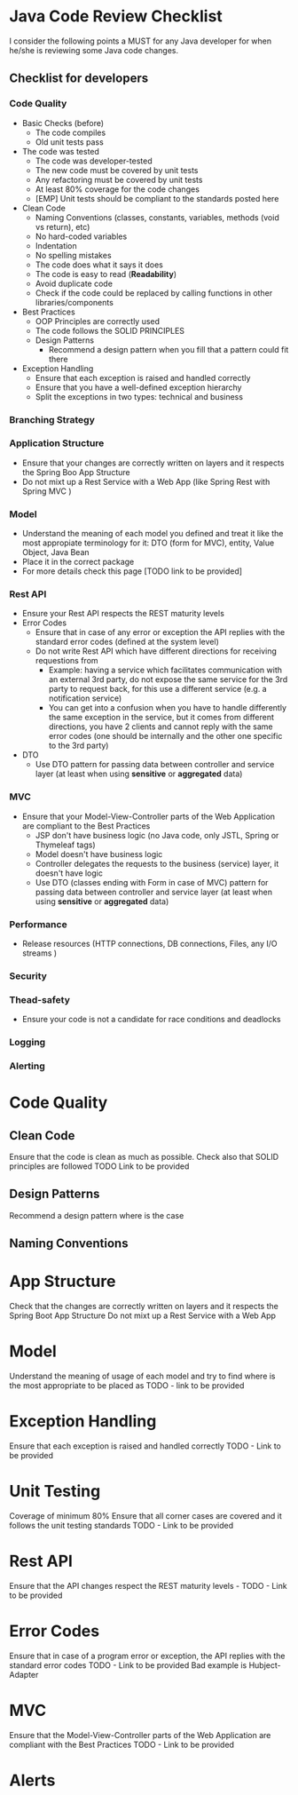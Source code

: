# Java Code Review Checklist
I consider the following points a MUST for any Java developer for when he/she is reviewing some Java code changes.

## Checklist for developers
### Code Quality
- Basic Checks (before)
	- The code compiles
	- Old unit tests pass
- The code was tested
	- The code was developer-tested
	- The new code must be covered by unit tests
	- Any refactoring must be covered by unit tests
	- At least 80% coverage for the code changes
	- [EMP] Unit tests should be compliant to the standards posted here
- Clean Code
	- Naming Conventions (classes, constants, variables, methods (void vs return), etc)
	- No hard-coded variables
	- Indentation
	- No spelling mistakes
	- The code does what it says it does
	- The code is easy to read (**Readability**)
	- Avoid duplicate code
	- Check if the code could be replaced by calling functions in other libraries/components
- Best Practices
	- OOP Principles are correctly used
	- The code follows the SOLID PRINCIPLES
	- Design Patterns
		- Recommend a design pattern when you fill that a pattern could fit there
- Exception Handling
	- Ensure that each exception is raised and handled correctly
	- Ensure that you have a well-defined exception hierarchy
	- Split the exceptions in two types: technical and business

### Branching Strategy

### Application Structure
- Ensure that your changes are correctly written on layers and it respects the Spring Boo App Structure
- Do not mixt up a Rest Service with a Web App (like Spring Rest with Spring MVC )

### Model
- Understand the meaning of each model you defined and treat it like the most appropiate terminology for it: DTO (form for MVC), entity, Value Object, Java Bean
- Place it in the correct package
- For more details check this page [TODO link to be provided]

### Rest API
- Ensure your Rest API respects the REST maturity levels
- Error Codes
	- Ensure that in case of any error or exception the API replies with the standard error codes (defined at the system level)
	- Do not write Rest API which have different directions for receiving requestions from
		- Example: having a service which facilitates communication with an external 3rd party, do not expose the same service for the 3rd party to request back, for this use a different service (e.g. a notification service)
		- You can get into a confusion when you have to handle differently the same exception in the service, but it comes from different directions, you have 2 clients and cannot reply with the same error codes (one should be internally and the other one specific to the 3rd party)
- DTO
	- Use DTO pattern for passing data between controller and service layer (at least when using **sensitive** or **aggregated** data)

### MVC
- Ensure that your Model-View-Controller parts of the Web Application are compliant to the Best Practices
	- JSP don't have business logic (no Java code, only JSTL, Spring or Thymeleaf tags)
	- Model doesn't have business logic
	- Controller delegates the requests to the business (service) layer, it doesn't have logic
	- Use DTO (classes ending with Form in case of MVC) pattern for passing data between controller and service layer (at least when using **sensitive** or **aggregated** data)

### Performance
- Release resources (HTTP connections, DB connections, Files, any I/O streams )

### Security

### Thead-safety
- Ensure your code is not a candidate for race conditions and deadlocks

### Logging

### Alerting

# Code Quality
## Clean Code
Ensure that the code is clean as much as possible. Check also that SOLID principles are followed TODO Link to be provided
## Design Patterns
Recommend a design pattern where is the case
## Naming Conventions
# App Structure
Check that the changes are correctly written on layers and it respects the Spring Boot App Structure
Do not mixt up a Rest Service with a Web App
# Model
Understand the meaning of usage of each model and try to find where is the most appropriate to be placed as TODO - link to be provided
# Exception Handling
Ensure that each exception is raised and handled correctly TODO - Link to be provided
# Unit Testing
Coverage of minimum 80%
Ensure that all corner cases are covered and it follows the unit testing standards TODO - Link to be provided
# Rest API
Ensure that the API changes respect the REST maturity levels - TODO - Link to be provided
# Error Codes
Ensure that in case of a program error or exception, the API replies with the standard error codes TODO - Link to be provided
Bad example is Hubject-Adapter
# MVC
Ensure that the Model-View-Controller parts of the Web Application are compliant with the Best Practices TODO - Link to be provided
# Alerts
